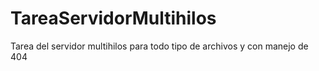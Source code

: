 # TareaServidorMultihilos
Tarea del servidor multihilos para todo tipo de archivos y con manejo de 404
